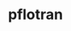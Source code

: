 ---
title: "pflotran"
layout: cache
categories: [package, develop-2023-12-17]
meta: {"versions": ["5.0.0"], "compilers": ["gcc@=11.4.0", "gcc@=9.4.0"], "oss": ["ubuntu20.04"], "platforms": ["linux"], "targets": ["neoverse_v1", "ppc64le", "x86_64_v3"], "stacks": ["e4s", "e4s-neoverse_v1", "e4s-power", "root"], "num_specs": 3, "num_specs_by_stack": {"e4s-neoverse_v1": 1, "root": 3, "e4s-power": 1, "e4s": 1}}
spec_details: [{"hash": "57kr5c5elkj5ycjwypobu7wdftfi3rag", "compiler": "gcc@=11.4.0", "versions": ["5.0.0"], "os": "ubuntu20.04", "platform": "linux", "target": "neoverse_v1", "variants": ["build_system=autotools", "~rxn"], "stacks": ["e4s-neoverse_v1", "root"], "size": "-", "tarball": "https://binaries.spack.io/develop-2023-12-17/build_cache/linux-ubuntu20.04-neoverse_v1/gcc-11.4.0/pflotran-5.0.0/linux-ubuntu20.04-neoverse_v1-gcc-11.4.0-pflotran-5.0.0-57kr5c5elkj5ycjwypobu7wdftfi3rag.spack"}, {"hash": "umsmowkbhv43fh2cccilwxyykh5g3vvl", "compiler": "gcc@=9.4.0", "versions": ["5.0.0"], "os": "ubuntu20.04", "platform": "linux", "target": "ppc64le", "variants": ["build_system=autotools", "~rxn"], "stacks": ["e4s-power", "root"], "size": "-", "tarball": "https://binaries.spack.io/develop-2023-12-17/build_cache/linux-ubuntu20.04-ppc64le/gcc-9.4.0/pflotran-5.0.0/linux-ubuntu20.04-ppc64le-gcc-9.4.0-pflotran-5.0.0-umsmowkbhv43fh2cccilwxyykh5g3vvl.spack"}, {"hash": "h2ydbcnrcsxsts2taisgkcl5bmcpwfv3", "compiler": "gcc@=11.4.0", "versions": ["5.0.0"], "os": "ubuntu20.04", "platform": "linux", "target": "x86_64_v3", "variants": ["build_system=autotools", "~rxn"], "stacks": ["e4s", "root"], "size": "-", "tarball": "https://binaries.spack.io/develop-2023-12-17/build_cache/linux-ubuntu20.04-x86_64_v3/gcc-11.4.0/pflotran-5.0.0/linux-ubuntu20.04-x86_64_v3-gcc-11.4.0-pflotran-5.0.0-h2ydbcnrcsxsts2taisgkcl5bmcpwfv3.spack"}]
---